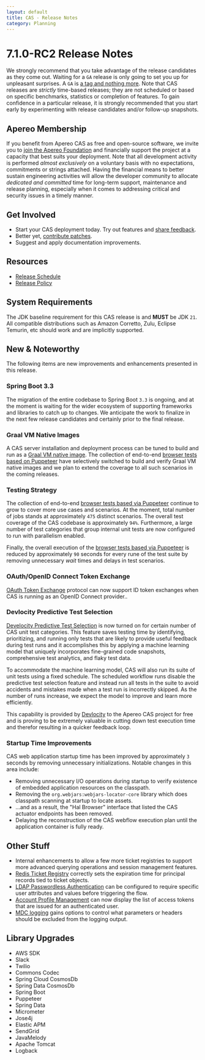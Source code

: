 ```yaml
---
layout: default
title: CAS - Release Notes
category: Planning
---
```


# 7.1.0-RC2 Release Notes

We strongly recommend that you take advantage of the release candidates as they come out. Waiting for a `GA` release is only going to set
you up for unpleasant surprises. A `GA` is [a tag and nothing more](https://apereo.github.io/2017/03/08/the-myth-of-ga-rel/). Note
that CAS releases are *strictly* time-based releases; they are not scheduled or based on specific benchmarks,
statistics or completion of features. To gain confidence in a particular
release, it is strongly recommended that you start early by experimenting with release candidates and/or follow-up snapshots.

## Apereo Membership

If you benefit from Apereo CAS as free and open-source software, we invite you
to [join the Apereo Foundation](https://www.apereo.org/content/apereo-membership)
and financially support the project at a capacity that best suits your deployment. Note that all development activity is performed
*almost exclusively* on a voluntary basis with no expectations, commitments or strings attached. Having the financial means to better
sustain engineering activities will allow the developer community to allocate *dedicated and committed* time for long-term support,
maintenance and release planning, especially when it comes to addressing critical and security issues in a timely manner.

## Get Involved

- Start your CAS deployment today. Try out features and [share feedback](/cas/Mailing-Lists.html).
- Better yet, [contribute patches](/cas/developer/Contributor-Guidelines.html).
- Suggest and apply documentation improvements.

## Resources

- [Release Schedule](https://github.com/apereo/cas/milestones)
- [Release Policy](/cas/developer/Release-Policy.html)

## System Requirements

The JDK baseline requirement for this CAS release is and **MUST** be JDK `21`. All compatible distributions
such as Amazon Corretto, Zulu, Eclipse Temurin, etc should work and are implicitly supported.

## New & Noteworthy

The following items are new improvements and enhancements presented in this release.

### Spring Boot 3.3

The migration of the entire codebase to Spring Boot `3.3` is ongoing, and at the
moment is waiting for the wider ecosystem of supporting frameworks and libraries to catch up to
changes. We anticipate the work to finalize in the next few release candidates and certainly prior to the final release.

### Graal VM Native Images

A CAS server installation and deployment process can be tuned to build and run
as a [Graal VM native image](../installation/GraalVM-NativeImage-Installation.html).
The collection of end-to-end [browser tests based on Puppeteer](../../developer/Test-Process.html) have selectively switched
to build and verify Graal VM native images and we plan to extend the coverage to all such scenarios in the coming releases.

### Testing Strategy

The collection of end-to-end [browser tests based via Puppeteer](../../developer/Test-Process.html) continue to grow to cover more use cases
and scenarios. At the moment, total number of jobs stands at approximately `475` distinct scenarios. The overall
test coverage of the CAS codebase is approximately `94%`. Furthermore, a large number of test categories that group internal unit tests
are now configured to run with parallelism enabled.
  
Finally, the overall execution of the [browser tests based via Puppeteer](../../developer/Test-Process.html) is reduced
by approximately `90` seconds for every rune of the test suite by removing unnecessary *wait* times and delays in test scenarios.

### OAuth/OpenID Connect Token Exchange

[OAuth Token Exchange](../authentication/OAuth-ProtocolFlow-TokenExchange.html) protocol can now support ID token exchanges
when CAS is running as an OpenID Connect provider..
  
### Devlocity Predictive Test Selection

[Develocity Predictive Test Selection](https://develocity.apereo.org/scans/test-selection) is now turned on for certain number
of CAS unit test categories. This feature saves testing time by identifying, prioritizing, and running only 
tests that are likely to provide useful feedback during test runs and it accomplishes 
this by applying a machine learning model that uniquely incorporates fine-grained code snapshots, 
comprehensive test analytics, and flaky test data.

To accommodate the machine learning model, CAS will also run its suite of unit tests using a fixed schedule.
The scheduled workflow runs disable the predictive test selection feature and instead run all tests in the suite to
avoid accidents and mistakes made when a test run is incorrectly skipped. As the number of runs increase, 
we expect the model to improve and learn more efficiently.

This capability is provided by [Devlocity](https://gradle.com/develocity/) to the Apereo CAS project for free and is proving
to be extremely valuable in cutting down test execution time and therefor resulting in a quicker feedback loop. 

### Startup Time Improvements

CAS web application startup time has been improved by approximately `3` seconds by removing unnecessary initializations.
Notable changes in this area include:

- Removing unnecessary I/O operations during startup to verify existence of embedded application resources on the classpath.
- Removing the `org.webjars:webjars-locator-core` library which does classpath scanning at startup to locate assets.
- ...and as a result, the "Hal Browser" interface that listed the CAS actuator endpoints has been removed.
- Delaying the reconstruction of the CAS webflow execution plan until the application container is fully ready.

## Other Stuff

- Internal enhancements to allow a few more ticket registries to support more advanced querying operations and session management features.
- [Redis Ticket Registry](../ticketing/Redis-Ticket-Registry.html) correctly sets the expiration time for principal records tied to ticket objects.           
- [LDAP Passwordless Authentication](../authentication/Passwordless-Authentication-Storage-LDAP.html) can be configured to require specific user attributes and values before triggering the flow.
- [Account Profile Management](../registration/Account-Management-Overview.html) can now display the list of access tokens that are issued for an authenticated user.
- [MDC logging](../logging/Logging-MDC.html) gains options to control what parameters or headers should be excluded from the logging output.

## Library Upgrades
           
- AWS SDK
- Slack
- Twilio
- Commons Codec
- Spring Cloud CosmosDb
- Spring Data CosmosDb
- Spring Boot
- Puppeteer
- Spring Data
- Micrometer
- Jose4j
- Elastic APM
- SendGrid
- JavaMelody
- Apache Tomcat
- Logback
